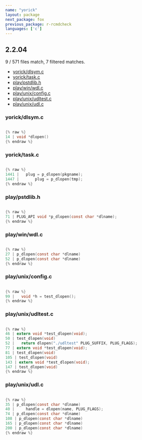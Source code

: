 ```yaml
---
name: "yorick"
layout: package
next_package: fox
previous_package: r-rcmdcheck
languages: ['c']
---
```

## 2.2.04
9 / 571 files match, 7 filtered matches.

 - [yorick/dlsym.c](#yorickdlsymc)
 - [yorick/task.c](#yoricktaskc)
 - [play/pstdlib.h](#playpstdlibh)
 - [play/win/wdl.c](#playwinwdlc)
 - [play/unix/config.c](#playunixconfigc)
 - [play/unix/udltest.c](#playunixudltestc)
 - [play/unix/udl.c](#playunixudlc)

### yorick/dlsym.c

```c

{% raw %}
14 | void *dlopen()
{% endraw %}

```
### yorick/task.c

```c

{% raw %}
1441 |   plug = p_dlopen(pkgname);
1447 |       plug = p_dlopen(tmp);
{% endraw %}

```
### play/pstdlib.h

```c

{% raw %}
71 | PLUG_API void *p_dlopen(const char *dlname);
{% endraw %}

```
### play/win/wdl.c

```c

{% raw %}
27 | p_dlopen(const char *dlname)
52 | p_dlopen(const char *dlname)
{% endraw %}

```
### play/unix/config.c

```c

{% raw %}
99 |   void *h = test_dlopen();
{% endraw %}

```
### play/unix/udltest.c

```c

{% raw %}
46 | extern void *test_dlopen(void);
50 | test_dlopen(void)
52 |   return dlopen("./udltest" PLUG_SUFFIX, PLUG_FLAGS);
77 | extern void *test_dlopen(void);
81 | test_dlopen(void)
105 | test_dlopen(void)
143 | extern void *test_dlopen(void);
147 | test_dlopen(void)
{% endraw %}

```
### play/unix/udl.c

```c

{% raw %}
35 | p_dlopen(const char *dlname)
40 |     handle = dlopen(name, PLUG_FLAGS);
74 | p_dlopen(const char *dlname)
108 | p_dlopen(const char *dlname)
165 | p_dlopen(const char *dlname)
200 | p_dlopen(const char *dlname)
{% endraw %}

```